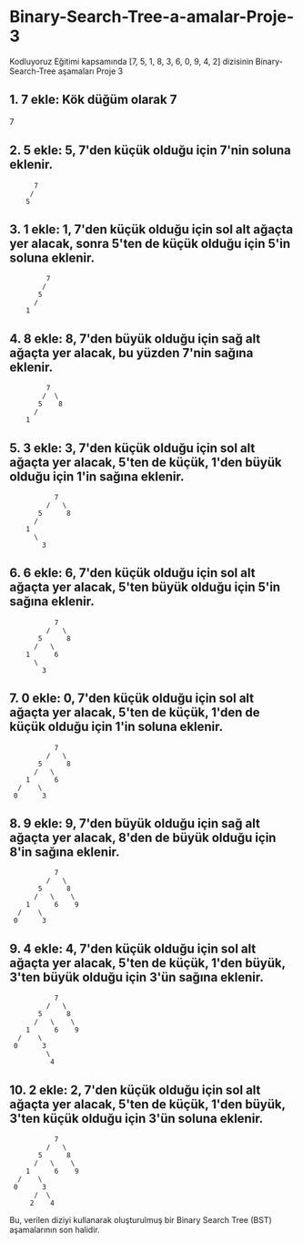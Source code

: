 # Binary-Search-Tree-a-amalar-Proje-3
Kodluyoruz Eğitimi kapsamında [7, 5, 1, 8, 3, 6, 0, 9, 4, 2] dizisinin Binary-Search-Tree aşamaları Proje 3
## 1. 7 ekle: Kök düğüm olarak 7
  7
## 2. 5 ekle: 5, 7'den küçük olduğu için 7'nin soluna eklenir.
          7
         /
        5
## 3. 1 ekle: 1, 7'den küçük olduğu için sol alt ağaçta yer alacak, sonra 5'ten de küçük olduğu için 5'in soluna eklenir.
             7
            /
           5
          /
        1
        
## 4. 8 ekle: 8, 7'den büyük olduğu için sağ alt ağaçta yer alacak, bu yüzden 7'nin sağına eklenir.
             7
            /  \
           5    8
          /
        1
## 5. 3 ekle: 3, 7'den küçük olduğu için sol alt ağaçta yer alacak, 5'ten de küçük, 1'den büyük olduğu için 1'in sağına eklenir.
               7
             /   \
           5      8
          / 
        1   
          \ 
            3
## 6. 6 ekle: 6, 7'den küçük olduğu için sol alt ağaçta yer alacak, 5'ten büyük olduğu için 5'in sağına eklenir.
               7
             /   \
           5      8
          /   \
        1      6 
          \ 
            3
## 7. 0 ekle: 0, 7'den küçük olduğu için sol alt ağaçta yer alacak, 5'ten de küçük, 1'den de küçük olduğu için 1'in soluna eklenir.
               7
             /   \
           5      8
          /   \
        1      6 
      /    \ 
     0      3
## 8. 9 ekle: 9, 7'den büyük olduğu için sağ alt ağaçta yer alacak, 8'den de büyük olduğu için 8'in sağına eklenir.
               7
             /   \
           5      8
          /   \    \  
        1      6    9
      /    \ 
     0      3

## 9. 4 ekle: 4, 7'den küçük olduğu için sol alt ağaçta yer alacak, 5'ten de küçük, 1'den büyük, 3'ten büyük olduğu için 3'ün sağına eklenir.
               7
             /   \
           5      8
          /   \    \  
        1      6    9
      /    \ 
     0      3
             \
              4
  ## 10. 2 ekle: 2, 7'den küçük olduğu için sol alt ağaçta yer alacak, 5'ten de küçük, 1'den büyük, 3'ten küçük olduğu için 3'ün soluna eklenir.

               7
             /   \
           5      8
          /   \    \  
        1      6    9
      /    \ 
     0      3
          /  \
         2    4
Bu, verilen diziyi kullanarak oluşturulmuş bir Binary Search Tree (BST) aşamalarının son halidir. 
